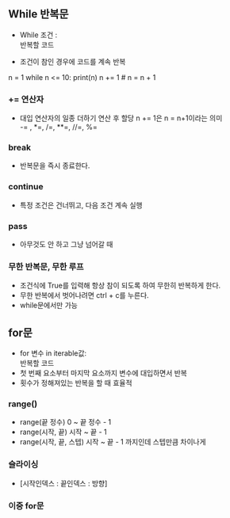 ## While 반복문
- While 조건 : <br> 
반복할 코드

- 조건이 참인 경우에 코드를 계속 반복

n = 1
while n <= 10:
    print(n)
    n += 1   # n = n + 1

### += 연산자 <br> 
- 대입 연산자의 일종 더하기 연산 후 할당
n += 1은 n = n+1이라는 의미 <br> 
-= , *=, /=, **=, //=, %=

### break
- 반복문을 즉시 종료한다.

### continue
- 특정 조건은 건너뛰고, 다음 조건 계속 실행

### pass
- 아무것도 안 하고 그냥 넘어갈 때

### 무한 반복문, 무한 루프
- 조건식에 True를 입력해 항상 참이 되도록 하여 무한히 반복하게 한다.
- 무한 반복에서 벗어나려면 ctrl + c를 누른다.
- while문에서만 가능

## for문
- for 변수 in iterable값:<br>
    반복할 코드
- 첫 번째 요소부터 마지막 요소까지 변수에 대입하면서 반복
- 횟수가 정해져있는 반복을 할 때 효율적

### range()
- range(끝 정수) 0 ~ 끝 정수 - 1
- range(시작, 끝) 시작 ~ 끝 - 1
- range(시작, 끝, 스텝) 시작 ~ 끝 - 1 까지인데 스텝만큼 차이나게

### 슬라이싱
- [시작인덱스 : 끝인덱스 : 방향]

### 이중 for문
